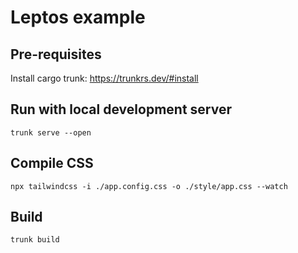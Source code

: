 # Leptos example

## Pre-requisites

Install cargo trunk: https://trunkrs.dev/#install

## Run with local development server

```
trunk serve --open
```

## Compile CSS

```
npx tailwindcss -i ./app.config.css -o ./style/app.css --watch
```

## Build

```
trunk build
```

